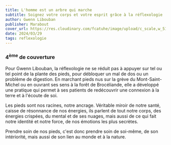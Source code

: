 ```yaml
---
title: L'homme est un arbre qui marche
subtitle: Soignez votre corps et votre esprit grâce à la réflexologie
author: Gwenn Libouban
publisher: Marabout
cover_url: https://res.cloudinary.com/fcatuhe/image/upload/c_scale,w_512/v1711899163/raphaele-rodellar.fr/bibliotheque/9782501134088.jpg
date: 2024/03/29
tags: reflexologie
---
```


### 4<sup>ème</sup> de couverture

Pour Gwenn Libouban, la réflexologie ne se réduit pas à appuyer sur tel ou tel point de la plante des pieds, pour débloquer un mal de dos ou un problème de digestion. En marchant pieds nus sur la grève du Mont-Saint-Michel ou en ouvrant ses sens à la forêt de Brocéliande, elle a développé une pratique qui permet à ses patients de redécouvrir une connexion à la terre et à l'écoute de soi.

Les pieds sont nos racines, notre ancrage. Véritable miroir de notre santé, caisse de résonnance de nos énergies, ils parlent de tout notre corps, des énergies crispées, du mental et de ses nuages, mais aussi de ce qui fait notre identité et notre force, de nos émotions les plus secrètes.

Prendre soin de nos pieds, c'est donc prendre soin de soi-même, de son intériorité, mais aussi de son lien au monde et à la nature.
